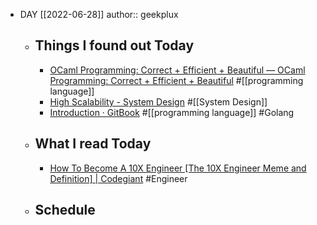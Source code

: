 - DAY [[2022-06-28]]
  author:: geekplux
	- ## Things I found out Today
		- [OCaml Programming: Correct + Efficient + Beautiful &#8212; OCaml Programming: Correct + Efficient + Beautiful](https://cs3110.github.io/textbook/cover.html) #[[programming language]]
		- [High Scalability - System Design](http://highscalability.com/blog/category/example) #[[System Design]]
		- [Introduction · GitBook](http://www.pazams.com/Go-for-Javascript-Developers/) #[[programming language]] #Golang
	- ## What I read Today
		- [How To Become A 10X Engineer [The 10X Engineer Meme and Definition] | Codegiant](https://blog.codegiant.io/how-to-become-a-10x-engineer-492fa3f57101) #Engineer
	- ## Schedule